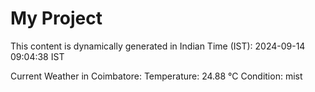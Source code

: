 # My Project

This content is dynamically generated in Indian Time (IST): 2024-09-14 09:04:38 IST


Current Weather in Coimbatore:
Temperature: 24.88 °C
Condition: mist

